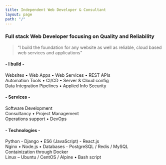 ```yaml
---
title: Independent Web Developer & Consultant
layout: page
path: "/"
---
```


### Full stack Web Developer focusing on Quality and Reliability

>“I build the foundation for any website as well as reliable, cloud based web services and applications”

#### - I build -
 Websites  •  Web Apps  •  Web Services  •  REST APIs<br />
 Automation Tools  •  CI/CD  •  Server & Cloud config<br />
 Data Integration Pipelines  •  Applied Info Security

#### - Services -
Software Development<br />
Consultancy • Project Management<br />
Operations support  •  DevOps<br />

#### - Technologies -
Python - Django  •  ES6 (JavaScript) - React.js<br />
Nginx  •  Node.js  •  Databases - PostgreSQL / Redis / MySQL<br />
Containization through Docker<br />
Linux – Ubuntu / CentOS / Alpine  •  Bash script<br />